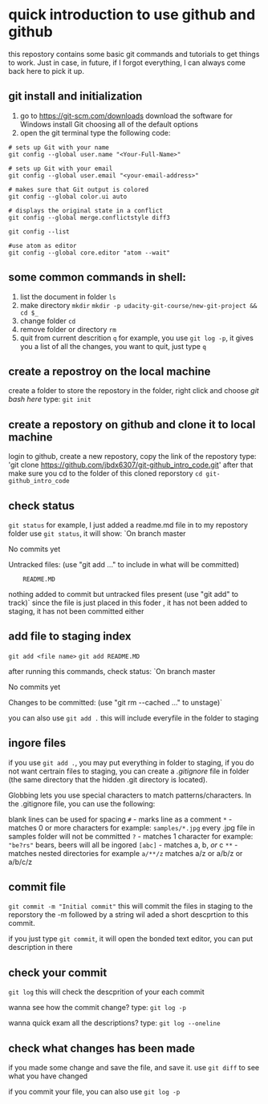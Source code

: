 # quick introduction to use github and github
this repostory contains some basic git commands and tutorials to get things to work. Just in case, in future, if I forgot everything, I can always come back here to pick it up.
## git install and initialization

1. go to https://git-scm.com/downloads
download the software for Windows
install Git choosing all of the default options
2. open the git terminal
  type the following code:
```
# sets up Git with your name
git config --global user.name "<Your-Full-Name>"

# sets up Git with your email
git config --global user.email "<your-email-address>"

# makes sure that Git output is colored
git config --global color.ui auto

# displays the original state in a conflict
git config --global merge.conflictstyle diff3

git config --list

#use atom as editor
git config --global core.editor "atom --wait"
```

## some common commands in shell:
1. list the document in folder `ls`
2. make directory `mkdir` `mkdir -p udacity-git-course/new-git-project && cd $_`
3. change folder `cd`
4. remove folder or directory `rm`
5. quit from current descrition `q`
    for example, you use `git log -p`, it gives you a list of all the changes,
    you want to quit, just type `q`

## create a repostroy on the local machine
create a folder to store the repostory
in the folder, right click and choose _git bash here_
type:
`git init`

## create a repostory on github and clone it to local machine
login to github, create a new repostory, copy the link of the repostory
type:
'git clone https://github.com/jbdx6307/git-github_intro_code.git'
after that make sure you cd to the folder of this cloned reporstory
`cd git-github_intro_code`

## check status
`git status`
for example, I just added a readme.md file in to my repostory folder
use `git status`, it will show:
`On branch master

No commits yet

Untracked files:
  (use "git add <file>..." to include in what will be committed)

        README.MD

nothing added to commit but untracked files present (use "git add" to track)`
since the file is just placed in this foder , it has not been added to staging,
it has not been committed either

## add file to staging index
`git add <file name>`
`git add README.MD`

after running this commands, check status:
`On branch master

No commits yet

Changes to be committed:
  (use "git rm --cached <file>..." to unstage)`

you can also use `git add .`
this will include everyfile in the folder to staging

## ingore files
if you use `git add .`, you may put everything in folder to staging, if you do
not want certrain files to staging, you can create a _.gitignore_ file in folder
(the same directory that the hidden .git directory is located).

Globbing lets you use special characters to match patterns/characters.
In the .gitignore file, you can use the following:

blank lines can be used for spacing
``#`` - marks line as a comment
``*`` - matches 0 or more characters
        for example: `samples/*.jpg` every .jpg file in samples folder will not
        be committed
``?`` - matches 1 character
        for example: `"be?rs"` bears, beers will all be ingored
``[abc]`` - matches a, b, _or_ c
``**`` - matches nested directories
      for example `a/**/z` matches a/z or a/b/z or a/b/c/z

## commit file
`git commit -m "Initial commit"`
this will commit the files in staging to the reporstory
the -m followed by a string wil aded a short descprtion to this commit.

if you just type `git commit`, it will open the bonded text editor, you can
put description in there

## check your commit
`git log`
this will check the descprition of your each commit

wanna see how the commit change? type:
`git log -p`

wanna quick exam all the descriptions? type:
`git log --oneline`

## check what changes has been made
if you made some change and save the file, and save it. use
`git diff` to see what you have changed

if you commit your file, you can also use `git log -p`
